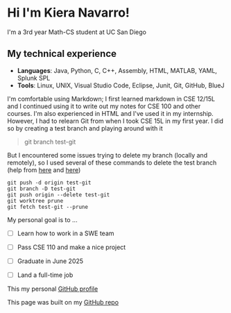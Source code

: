 # Hi I'm Kiera Navarro!

I'm a 3rd year Math-CS student at UC San Diego

## My technical experience

* **Languages**: Java, Python, C, C++, Assembly, HTML, MATLAB, YAML, Splunk SPL
* **Tools**: Linux, UNIX, Visual Studio Code, Eclipse, Junit, Git, GitHub, BlueJ 

I'm comfortable using Markdown; I first learned markdown in CSE 12/15L and I continued using it to write out my notes for CSE 100 and other courses. I'm also experienced in HTML and I've used it in my internship. <br>
However, I had to relearn Git from when I took CSE 15L in my first year. I did so by creating a test branch and playing around with it
> git branch test-git

But I encountered some issues trying to delete my branch (locally and remotely), so I used several of these commands to delete the test branch (help from [here](https://www.git-tower.com/learn/git/faq/delete-remote-branch) and [here](https://stackoverflow.com/questions/2003505/how-do-i-delete-a-git-branch-locally-and-remotely))
```
git push -d origin test-git
git branch -D test-git
git push origin --delete test-git
git worktree prune
git fetch test-git --prune
```

My personal goal is to ...
- [ ] Learn how to work in a SWE team
- [ ] Pass CSE 110 and make a nice project
- [ ] Graduate in June 2025
- [ ] Land a full-time job


This my personal [GitHub profile](https://github.com/kieraliz)

This page was built on my [GitHub repo](https://github.com/kieraliz/cse110)
